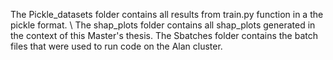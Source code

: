The Pickle_datasets folder contains all results from train.py function in a the pickle format. \\
The shap_plots folder contains all shap_plots generated in the context of this Master's thesis.
The Sbatches folder contains the batch files that were used to run code on the Alan cluster.
